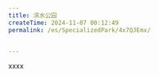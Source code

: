 ```yaml
---
title: 滨水公园
createTime: 2024-11-07 00:12:49
permalink: /es/SpecializedPark/4x7QJEmx/


---
```


xxxx